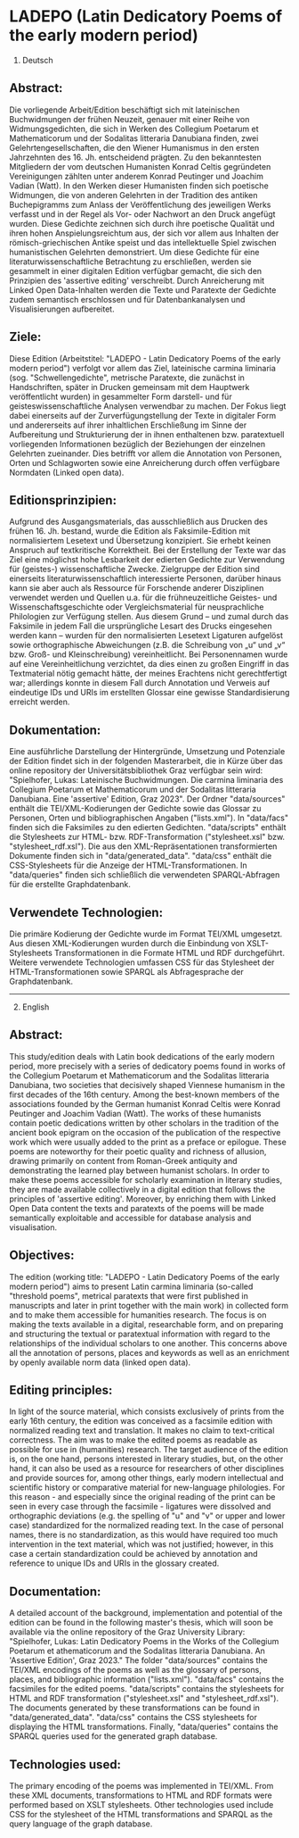 # LADEPO (Latin Dedicatory Poems of the early modern period)

1. Deutsch

## Abstract:
Die vorliegende Arbeit/Edition beschäftigt sich mit lateinischen Buchwidmungen der frühen Neuzeit, genauer mit einer Reihe von Widmungsgedichten, die sich in Werken des Collegium Poetarum et Mathematicorum und der Sodalitas litteraria Danubiana finden, zwei Gelehrtengesellschaften, die den Wiener Humanismus in den ersten Jahrzehnten des 16. Jh. entscheidend prägten. Zu den bekanntesten Mitgliedern der vom deutschen Humanisten Konrad Celtis gegründeten Vereinigungen zählten unter anderem Konrad Peutinger und Joachim Vadian (Watt). In den Werken dieser Humanisten finden sich poetische Widmungen, die von anderen Gelehrten in der Tradition des antiken Buchepigramms zum Anlass der Veröffentlichung des jeweiligen Werks verfasst und in der Regel als Vor- oder Nachwort an den Druck angefügt wurden. Diese Gedichte zeichnen sich durch ihre poetische Qualität und ihren hohen Anspielungsreichtum aus, der sich vor allem aus Inhalten der römisch-griechischen Antike speist und das intellektuelle Spiel zwischen humanistischen Gelehrten demonstriert. Um diese Gedichte für eine literaturwissenschaftliche Betrachtung zu erschließen, werden sie gesammelt in einer digitalen Edition verfügbar gemacht, die sich den Prinzipien des 'assertive editing' verschreibt. Durch Anreicherung mit Linked Open Data-Inhalten werden die Texte und Paratexte der Gedichte zudem semantisch erschlossen und für Datenbankanalysen und Visualisierungen aufbereitet.

## Ziele:
Diese Edition (Arbeitstitel: "LADEPO - Latin Dedicatory Poems of the early modern period") verfolgt vor allem das Ziel, lateinische carmina liminaria (sog. "Schwellengedichte", metrische Paratexte, die zunächst in Handschriften, später in Drucken gemeinsam mit dem Hauptwerk veröffentlicht wurden) in gesammelter Form darstell- und für geisteswissenschaftliche Analysen verwendbar zu machen. Der Fokus liegt dabei einerseits auf der Zurverfügungstellung der Texte in digitaler Form und andererseits auf ihrer inhaltlichen Erschließung im Sinne der Aufbereitung und Strukturierung der in ihnen enthaltenen bzw. paratextuell vorliegenden Informationen bezüglich der Beziehungen der einzelnen Gelehrten zueinander. Dies betrifft vor allem die Annotation von Personen, Orten und Schlagworten sowie eine Anreicherung durch offen verfügbare Normdaten (Linked open data).

## Editionsprinzipien:
Aufgrund des Ausgangsmaterials, das ausschließlich aus Drucken des frühen 16. Jh. bestand, wurde die Edition als Faksimile-Edition mit normalisiertem Lesetext und Übersetzung konzipiert. Sie erhebt keinen Anspruch auf textkritische Korrektheit. Bei der Erstellung der Texte war das Ziel eine möglichst hohe Lesbarkeit der edierten Gedichte zur Verwendung für (geistes-) wissenschaftliche Zwecke. Zielgruppe der Edition sind einerseits literaturwissenschaftlich interessierte Personen, darüber hinaus kann sie aber auch als Ressource für Forschende anderer Disziplinen verwendet werden und Quellen u.a. für die frühneuzeitliche Geistes- und Wissenschaftsgeschichte oder Vergleichsmaterial für neusprachliche Philologien zur Verfügung stellen. Aus diesem Grund – und zumal durch das Faksimile in jedem Fall die ursprüngliche Lesart des Drucks eingesehen werden kann – wurden für den normalisierten Lesetext Ligaturen aufgelöst sowie orthographische Abweichungen (z.B. die Schreibung von „u“ und „v“ bzw. Groß- und Kleinschreibung) vereinheitlicht. Bei Personennamen wurde auf eine Vereinheitlichung verzichtet, da dies einen zu großen Eingriff in das Textmaterial nötig gemacht hätte, der meines Erachtens nicht gerechtfertigt war; allerdings konnte in diesem Fall durch Annotation und Verweis auf eindeutige IDs und URIs im erstellten Glossar eine gewisse Standardisierung erreicht werden.

## Dokumentation:
Eine ausführliche Darstellung der Hintergründe, Umsetzung und Potenziale der Edition findet sich in der folgenden Masterarbeit, die in Kürze über das online repository der Universitätsbibliothek Graz verfügbar sein wird: "Spielhofer, Lukas: Lateinische Buchwidmungen. Die carmina liminaria des Collegium Poetarum et Mathematicorum und der Sodalitas litteraria Danubiana. Eine 'assertive' Edition, Graz 2023". Der Ordner "data/sources" enthält die TEI/XML-Kodierungen der Gedichte sowie das Glossar zu Personen, Orten und bibliographischen Angaben ("lists.xml"). In "data/facs" finden sich die Faksimiles zu den edierten Gedichten. "data/scripts" enthält die Stylesheets zur HTML- bzw. RDF-Transformation ("stylesheet.xsl" bzw. "stylesheet_rdf.xsl"). Die aus den XML-Repräsentationen transformierten Dokumente finden sich in "data/generated_data". "data/css" enthält die CSS-Stylesheets für die Anzeige der HTML-Transformationen. In "data/queries" finden sich schließlich die verwendeten SPARQL-Abfragen für die erstellte Graphdatenbank.

## Verwendete Technologien:
Die primäre Kodierung der Gedichte wurde im Format TEI/XML umgesetzt. Aus diesen XML-Kodierungen wurden durch die Einbindung von XSLT-Stylesheets Transformationen in die Formate HTML und RDF durchgeführt. Weitere verwendete Technologien umfassen CSS für das Stylesheet der HTML-Transformationen sowie SPARQL als Abfragesprache der Graphdatenbank.


----------------------


2. English
## Abstract:
This study/edition deals with Latin book dedications of the early modern period, more precisely with a series of dedicatory poems found in works of the Collegium Poetarum et Mathematicorum and the Sodalitas litteraria Danubiana, two societies that decisively shaped Viennese humanism in the first decades of the 16th century. Among the best-known members of the associations founded by the German humanist Konrad Celtis were Konrad Peutinger and Joachim Vadian (Watt). The works of these humanists contain poetic dedications written by other scholars in the tradition of the ancient book epigram on the occasion of the publication of the respective work which were usually added to the print as a preface or epilogue. These poems are noteworthy for their poetic quality and richness of allusion, drawing primarily on content from Roman-Greek antiquity and demonstrating the learned play between humanist scholars. In order to make these poems accessible for scholarly examination in literary studies, they are made available collectively in a digital edition that follows the principles of 'assertive editing'. Moreover, by enriching them with Linked Open Data content the texts and paratexts of the poems will be made semantically exploitable and accessible for database analysis and visualisation.

## Objectives:
The edition (working title: "LADEPO - Latin Dedicatory Poems of the early modern period") aims to present Latin carmina liminaria (so-called "threshold poems", metrical paratexts that were first published in manuscripts and later in print together with the main work) in collected form and to make them accessible for humanities research. The focus is on making the texts available in a digital, researchable form, and on preparing and structuring the textual or paratextual information with regard to the relationships of the individual scholars to one another. This concerns above all the annotation of persons, places and keywords as well as an enrichment by openly available norm data (linked open data).

## Editing principles:
In light of the source material, which consists exclusively of prints from the early 16th century, the edition was conceived as a facsimile edition with normalized reading text and translation. It makes no claim to text-critical correctness. The aim was to make the edited poems as readable as possible for use in (humanities) research. The target audience of the edition is, on the one hand, persons interested in literary studies, but, on the other hand, it can also be used as a resource for researchers of other disciplines and provide sources for, among other things, early modern intellectual and scientific history or comparative material for new-language philologies. For this reason - and especially since the original reading of the print can be seen in every case through the facsimile - ligatures were dissolved and orthographic deviations (e.g. the spelling of "u" and "v" or upper and lower case) standardized for the normalized reading text. In the case of personal names, there is no standardization, as this would have required too much intervention in the text material, which was not justified; however, in this case a certain standardization could be achieved by annotation and reference to unique IDs and URIs in the glossary created.

## Documentation:
A detailed account of the background, implementation and potential of the edition can be found in the following master's thesis, which will soon be available via the online repository of the Graz University Library: "Spielhofer, Lukas: Latin Dedicatory Poems in the Works of the Collegium Poetarum et athematicorum and the Sodalitas litteraria Danubiana. An 'Assertive Edition', Graz 2023." The folder "data/sources" contains the TEI/XML encodings of the poems as well as the glossary of persons, places, and bibliographic information ("lists.xml"). "data/facs" contains the facsimiles for the edited poems. "data/scripts" contains the stylesheets for HTML and RDF transformation ("stylesheet.xsl" and "stylesheet_rdf.xsl"). The documents generated by these transformations can be found in "data/generated_data". "data/css" contains the CSS stylesheets for displaying the HTML transformations. Finally, "data/queries" contains the SPARQL queries used for the generated graph database.

## Technologies used:
The primary encoding of the poems was implemented in TEI/XML. From these XML documents, transformations to HTML and RDF formats were performed based on XSLT stylesheets. Other technologies used include CSS for the stylesheet of the HTML transformations and SPARQL as the query language of the graph database.
